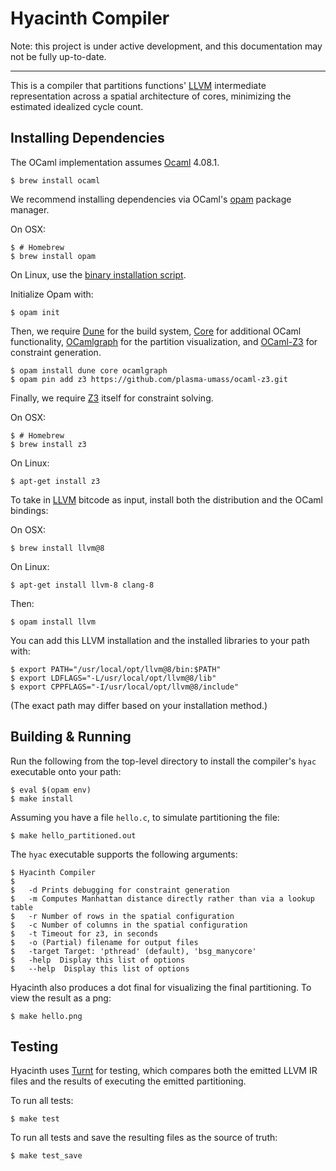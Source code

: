 Hyacinth Compiler
=====

Note: this project is under active development, and this documentation may not be fully up-to-date.

-----

This is a compiler that partitions functions' [LLVM][] intermediate representation across a spatial architecture of cores, minimizing the estimated idealized cycle count.

Installing Dependencies
------

The OCaml implementation assumes [Ocaml][] 4.08.1.

    $ brew install ocaml

We recommend installing dependencies via OCaml's [opam][] package manager.

On OSX:

    $ # Homebrew
    $ brew install opam

On Linux, use the [binary installation script][].
    
Initialize Opam with:
    
    $ opam init

Then, we require [Dune][] for the build system, [Core][] for additional OCaml functionality, [OCamlgraph][] for the partition visualization, and [OCaml-Z3][] for constraint generation.

    $ opam install dune core ocamlgraph
    $ opam pin add z3 https://github.com/plasma-umass/ocaml-z3.git

Finally, we require [Z3][] itself for constraint solving.

On OSX:

    $ # Homebrew
    $ brew install z3

On Linux:

    $ apt-get install z3

To take in [LLVM][] bitcode as input, install both the distribution and the OCaml bindings:

On OSX:

    $ brew install llvm@8

On Linux:

    $ apt-get install llvm-8 clang-8

Then:

    $ opam install llvm
    
You can add this LLVM installation and the installed libraries to your path with:

    $ export PATH="/usr/local/opt/llvm@8/bin:$PATH"
    $ export LDFLAGS="-L/usr/local/opt/llvm@8/lib"
    $ export CPPFLAGS="-I/usr/local/opt/llvm@8/include"
    
(The exact path may differ based on your installation method.)

[ocaml]: https://ocaml.org/
[opam]: https://opam.ocaml.org
[binary installation script]: https://opam.ocaml.org/doc/Install.html#Binary-distribution
[dune]: https://github.com/ocaml/dune
[core]: https://github.com/janestreet/core
[ocamlgraph]: https://github.com/backtracking/ocamlgraph
[ocaml-z3]: https://github.com/plasma-umass/ocaml-z3
[z3]: https://github.com/Z3Prover/z3
[LLVM]: https://llvm.org

Building & Running
-----

Run the following from the top-level directory to install the compiler's `hyac` executable onto your path:

    $ eval $(opam env)
    $ make install

Assuming you have a file `hello.c`, to simulate partitioning the file:

    $ make hello_partitioned.out

The `hyac` executable supports the following arguments:

    $ Hyacinth Compiler
    $ 
    $   -d Prints debugging for constraint generation
    $   -m Computes Manhattan distance directly rather than via a lookup table
    $   -r Number of rows in the spatial configuration
    $   -c Number of columns in the spatial configuration
    $   -t Timeout for z3, in seconds
    $   -o (Partial) filename for output files
    $   -target Target: 'pthread' (default), 'bsg_manycore'
    $   -help  Display this list of options
    $   --help  Display this list of options

Hyacinth also produces a dot final for visualizing the final partitioning. To view the result as a png:

    $ make hello.png
    
Testing
-----

Hyacinth uses [Turnt][] for testing, which compares both the emitted LLVM IR files and the results of executing the emitted partitioning. 

To run all tests:

    $ make test
    
To run all tests and save the resulting files as the source of truth:

    $ make test_save

[Turnt]: https://github.com/cucapra/turnt


